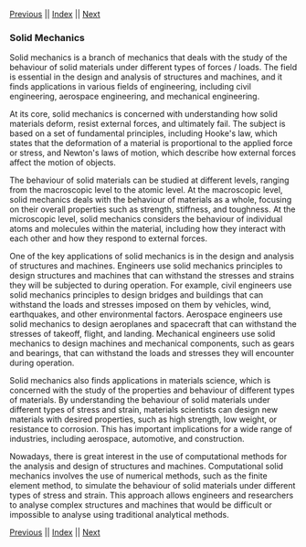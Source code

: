 [Previous](../../index.md) || [Index](../../index.md) || [Next](Displacement.md)

### Solid Mechanics

Solid mechanics is a branch of mechanics
that deals with the study of the behaviour
of solid materials under different types of
forces / loads.  The field is essential in
the design and analysis of structures and
machines, and it finds applications in
various fields of engineering, including
civil engineering, aerospace engineering,
and mechanical engineering.

At its core, solid mechanics is concerned
with understanding how solid materials
deform, resist external forces, and
ultimately fail.  The subject is based on a
set of fundamental principles, including
Hooke's law, which states that the
deformation of a material is proportional to
the applied force or stress, and Newton's
laws of motion, which describe how external
forces affect the motion of objects.

The behaviour of solid materials can be
studied at different levels, ranging from
the macroscopic level to the atomic level. 
At the macroscopic level, solid mechanics
deals with the behaviour of materials as a
whole, focusing on their overall properties
such as strength, stiffness, and toughness. 
At the microscopic level, solid mechanics
considers the behaviour of individual atoms
and molecules within the material, including
how they interact with each other and how
they respond to external forces.

One of the key applications of solid
mechanics is in the design and analysis of
structures and machines.  Engineers use
solid mechanics principles to design
structures and machines that can withstand
the stresses and strains they will be
subjected to during operation.  For example,
civil engineers use solid mechanics
principles to design bridges and buildings
that can withstand the loads and stresses
imposed on them by vehicles, wind,
earthquakes, and other environmental
factors.  Aerospace engineers use solid
mechanics to design aeroplanes and
spacecraft that can withstand the stresses
of takeoff, flight, and landing.  Mechanical
engineers use solid mechanics to design
machines and mechanical components, such as
gears and bearings, that can withstand the
loads and stresses they will encounter
during operation.

Solid mechanics also finds applications in
materials science, which is concerned with
the study of the properties and behaviour of
different types of materials.  By
understanding the behaviour of solid
materials under different types of stress
and strain, materials scientists can design
new materials with desired properties, such
as high strength, low weight, or resistance
to corrosion.  This has important
implications for a wide range of industries,
including aerospace, automotive, and
construction.

Nowadays, there is  great interest in the
use of computational methods for the
analysis and design of structures and
machines.  Computational solid mechanics
involves the use of numerical methods, such
as the finite element method, to simulate
the behaviour of solid materials under
different types of stress and strain.  This
approach allows engineers and researchers to
analyse complex structures and machines that
would be difficult or impossible to analyse
using traditional analytical methods.

[Previous](../../index.md) || [Index](../../index.md) || [Next](Displacement.md)
